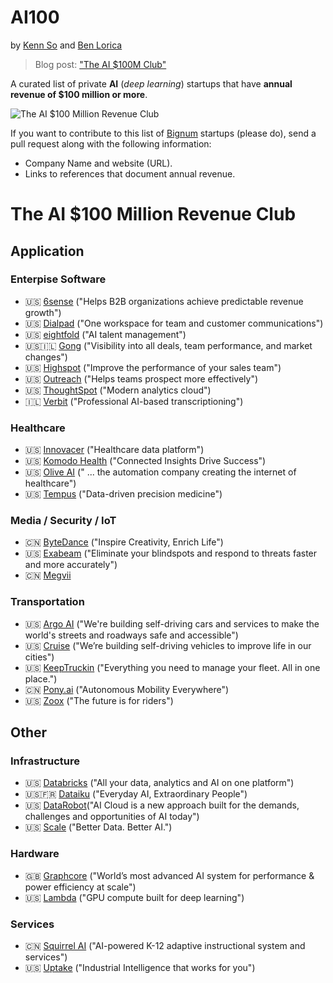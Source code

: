 # AI100
by [Kenn So](https://www.linkedin.com/in/kenndanielso/) and [Ben Lorica](https://gradientflow.com/blog/) 
> Blog post: ["The AI $100M Club"](https://gradientflow.com/the-ai-100m-club/)

A curated list of private **AI** (*deep learning*) startups that have **annual revenue of $100 million or more**.

![The AI $100 Million Revenue Club](https://gradientflow.com/wp-content/uploads/2022/04/AI100-Bignum-2022-04-04.png)

If you want to contribute to this list of [Bignum](https://www.techopedia.com/definition/6198/bignum) startups (please do), send a pull request along with the following information: 
* Company Name and website (URL).
* Links to references that document annual revenue.

# The AI $100 Million Revenue Club
## Application
### Enterpise Software
* 🇺🇸 [6sense](https://6sense.com/) ("Helps B2B organizations achieve predictable revenue growth")
* 🇺🇸 [Dialpad](https://www.dialpad.com/) ("One workspace for team and customer communications")
* 🇺🇸 [eightfold](https://eightfold.ai/) ("AI talent management")
* 🇺🇸🇮🇱 [Gong](https://www.gong.io/) ("Visibility into all deals, team performance, and market changes")
* 🇺🇸 [Highspot](https://www.highspot.com/) ("Improve the performance of your sales team")
* 🇺🇸 [Outreach](https://www.outreach.io/) ("Helps teams prospect more effectively")
* 🇺🇸 [ThoughtSpot](https://www.thoughtspot.com/) ("Modern analytics cloud")
* 🇮🇱 [Verbit](https://verbit.ai/) ("Professional AI-based transcriptioning")

### Healthcare
* 🇺🇸 [Innovacer](https://innovaccer.com/) ("Healthcare data platform")
* 🇺🇸 [Komodo Health](https://www.komodohealth.com/) ("Connected Insights Drive Success")
* 🇺🇸 [Olive AI](https://oliveai.com/) (" ... the automation company creating the internet of healthcare")
* 🇺🇸 [Tempus](https://www.tempus.com/) ("Data-driven precision medicine")

### Media / Security / IoT
* 🇨🇳 [ByteDance](https://www.bytedance.com/en/) ("Inspire Creativity, Enrich Life")
* 🇺🇸 [Exabeam](https://www.exabeam.com/) ("Eliminate your blindspots and respond to threats faster and more accurately")
* 🇨🇳 [Megvii](https://en.megvii.com/)

### Transportation
* 🇺🇸 [Argo AI](https://www.argo.ai/) ("We're building self-driving cars and services to make the world's streets and roadways safe and accessible")
* 🇺🇸 [Cruise](https://www.getcruise.com/) ("We’re building self-driving vehicles to improve life in our cities")
* 🇺🇸 [KeepTruckin](https://keeptruckin.com/) ("Everything you need to manage your fleet. All in one place.")
* 🇨🇳 [Pony.ai](https://pony.ai/) ("Autonomous Mobility Everywhere")
* 🇺🇸 [Zoox](https://zoox.com/) ("The future is for riders")

## Other
### Infrastructure
* 🇺🇸 [Databricks](https://databricks.com/) ("All your data, analytics and AI on one platform")
* 🇺🇸🇫🇷 [Dataiku](https://www.dataiku.com/) ("Everyday AI, Extraordinary People")
* 🇺🇸 [DataRobot](https://www.datarobot.com/)("AI Cloud is a new approach built for the demands, challenges and opportunities of AI today")
* 🇺🇸 [Scale](https://scale.com/) ("Better Data. Better AI.")

### Hardware
* 🇬🇧 [Graphcore](https://www.graphcore.ai/) ("World’s most advanced AI system for performance & power efficiency at scale")
* 🇺🇸 [Lambda](https://lambdalabs.com/) ("GPU compute built for deep learning")

### Services
* 🇨🇳 [Squirrel AI](http://squirrelai.com/) ("AI-powered K-12 adaptive instructional system and services")
* 🇺🇸 [Uptake](https://www.uptake.com/) ("Industrial Intelligence that works for you")



